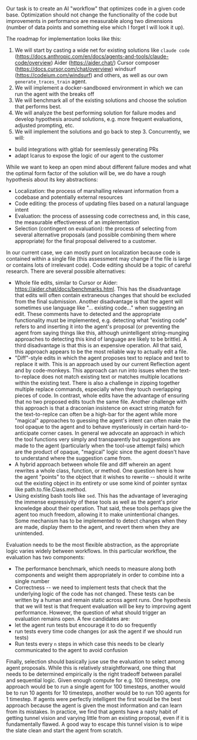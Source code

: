 Our task is to create an AI "workflow" that optimizes code in a given code base. Optimization should not change the functionality of the code but improvements in performance are measurable along two dimensions (number of data points and something else which I forget I will look it up).

The roadmap for implementation looks like this:

1. We will start by casting a wide net for existing solutions like `claude code` (https://docs.anthropic.com/en/docs/agents-and-tools/claude-code/overview) Aider (https://aider.chat/) Cursor composer (https://docs.cursor.com/chat/overview) windsurf (https://codeium.com/windsurf) and others, as well as our own `generate_traces_train` agent.
2. We will implement a docker-sandboxed environment in which we can run the agent with the breaks off
3. We will benchmark all of the existing solutions and choose the solution that performs best.
4. We will analyze the best performing solution for failure modes and develop hypothesis around solutions, e.g. more frequent evaluations, adjusted prompting, etc.
5. We will implement the solutions and go back to step 3.
   Concurrently, we will:

- build integrations with gitlab for seemlessly generating PRs
- adapt Icarus to expose the logic of our agent to the customer

While we want to keep an open mind about different failure modes and what the optimal form factor of the solution will be, we do have a rough hypothesis about its key abstractions:

- Localization: the process of marshalling relevant information from a codebase and potentially external resources
- Code editing: the process of updating files based on a natural language intent
- Evaluation: the process of assessing code correctness and, in this case, the measurable effectiveness of an implementation
- Selection (contingent on evaluation): the process of selecting from several alternative proposals (and possible combining them where appropriate) for the final proposal delivered to a customer.

In our current case, we can mostly punt on localization because code is contained within a single file (this assessment may change if the file is large or contains lots of irrelevant code).
Code editing should be a topic of careful research. There are several possible alternatives:

- Whole file edits, similar to Cursor or Aider: https://aider.chat/docs/benchmarks.html. This has the disadvantage that edits will often contain extraneous changes that should be excluded from the final submission. Another disadvantage is that the agent will sometimes use language like "... existing code..." when suggesting an edit. These comments have to detected and the appropriate functionality must be implemented, e.g. detecting what "existing code" refers to and inserting it into the agent's proposal (or preventing the agent from saying things like this, although unintelligent string-munging approaches to detecting this kind of language are likely to be brittle). A third disadvantage is that this is an expensive operation. All that said, this approach appears to be the most reliable way to actually edit a file.
- "Diff"-style edits in which the agent proposes text to replace and text to replace it with. This is an approach used by our current Reflection agent and by code-monkeys. This approach can run into issues when the text-to-replace does not match existing text or matches multiple locations within the existing text. There is also a challenge in zipping together multiple replace commands, especially when they touch overlapping pieces of code. In contrast, whole edits have the advantage of ensuring that no two proposed edits touch the same file. Another challenge with this approach is that a draconian insistence on exact string match for the text-to-replce can often be a high-bar for the agent while more "magical" approaches to guessing the agent's intent can often make the tool opaque to the agent and to behave mysteriously in certain hard-to-anticipate corner cases. In general we advocate an approach in which the tool functions very simply and transparently but suggestions are made to the agent (particularly when the tool-use attempt fails) which are the product of opaque, "magical" logic since the agent doesn't have to understand where the suggestion came from.
- A hybrid approach between whole file and diff wherein an agent rewrites a whole class, function, or method. One question here is how the agent "points" to the object that it wishes to rewrite -- should it write out the existing object in its entirety or use some kind of pointer syntax like path.to.file.Class.method.
- Using existing bash tools like `sed`. This has the advantage of leveraging the immense expressivity of these tools as well as the agent's prior knowledge about their operation. That said, these tools perhaps give the agent too much freedom, allowing it to make unintentional changes. Some mechanism has to be implemented to detect changes when they are made, display them to the agent, and revert them when they are unintended.

Evaluation needs to be the most flexible abstraction, as the appropriate logic varies widely between workflows. In this particular workflow, the evaluation has two components:

- The performance benchmark, which needs to measure along both components and weight them appropriately in order to combine into a single number
- Correctness -- we need to implement tests that check that the underlying logic of the code has not changed. These tests can be written by a human and remain static across agent runs.
  One hypothesis that we will test is that frequent evaluation will be key to improving agent performance. However, the question of what should trigger an evaluation remains open. A few candidates are:
- let the agent run tests but encourage it to do so frequently
- run tests every time code changes (or ask the agent if we should run tests)
- Run tests every `n` steps in which case this needs to be clearly communicated to the agent to avoid confusion

Finally, selection should basically juse use the evaluation to select among agent proposals. While this is relatively straightforward, one thing that needs to be determined empirically is the right tradeoff between parallel and sequential logic. Given enough compute for e.g. 100 timesteps, one approach would be to run a single agent for 100 timesteps, another would be to run 10 agents for 10 timesteps, another would be to run 100 agents for 1 timestep. If agents were perfectly intelligent the first would be the best approach because the agent is given the most information and can learn from its mistakes. In practice, we find that agents have a nasty habit of getting tunnel vision and varying little from an existing proposal, even if it is fundamentally flawed. A good way to escape this tunnel vision is to wipe the slate clean and start the agent from scratch.
